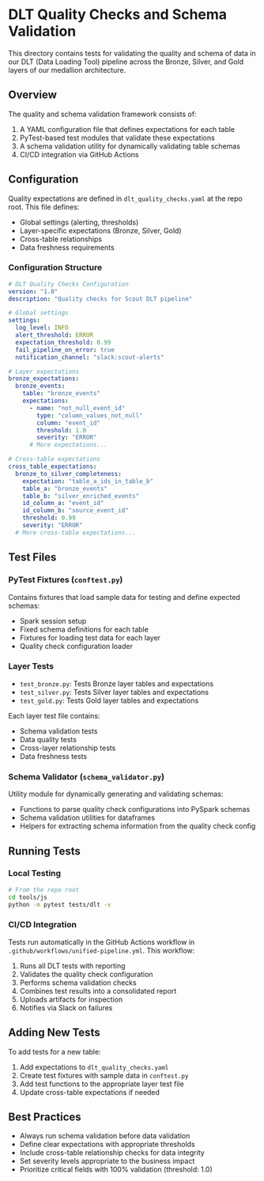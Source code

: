 # DLT Quality Checks and Schema Validation

This directory contains tests for validating the quality and schema of data in our DLT (Data Loading Tool) pipeline across the Bronze, Silver, and Gold layers of our medallion architecture.

## Overview

The quality and schema validation framework consists of:

1. A YAML configuration file that defines expectations for each table
2. PyTest-based test modules that validate these expectations
3. A schema validation utility for dynamically validating table schemas
4. CI/CD integration via GitHub Actions

## Configuration

Quality expectations are defined in `dlt_quality_checks.yaml` at the repo root. This file defines:

- Global settings (alerting, thresholds)
- Layer-specific expectations (Bronze, Silver, Gold)
- Cross-table relationships
- Data freshness requirements

### Configuration Structure

```yaml
# DLT Quality Checks Configuration
version: "1.0"
description: "Quality checks for Scout DLT pipeline"

# Global settings
settings:
  log_level: INFO
  alert_threshold: ERROR
  expectation_threshold: 0.99
  fail_pipeline_on_error: true
  notification_channel: "slack:scout-alerts"

# Layer expectations
bronze_expectations:
  bronze_events:
    table: "bronze_events"
    expectations:
      - name: "not_null_event_id"
        type: "column_values_not_null"
        column: "event_id"
        threshold: 1.0
        severity: "ERROR"
      # More expectations...

# Cross-table expectations
cross_table_expectations:
  bronze_to_silver_completeness:
    expectation: "table_a_ids_in_table_b"
    table_a: "bronze_events"
    table_b: "silver_enriched_events"
    id_column_a: "event_id"
    id_column_b: "source_event_id"
    threshold: 0.99
    severity: "ERROR"
  # More cross-table expectations...
```

## Test Files

### PyTest Fixtures (`conftest.py`)

Contains fixtures that load sample data for testing and define expected schemas:

- Spark session setup
- Fixed schema definitions for each table
- Fixtures for loading test data for each layer
- Quality check configuration loader

### Layer Tests

- `test_bronze.py`: Tests Bronze layer tables and expectations
- `test_silver.py`: Tests Silver layer tables and expectations
- `test_gold.py`: Tests Gold layer tables and expectations

Each layer test file contains:
- Schema validation tests
- Data quality tests
- Cross-layer relationship tests
- Data freshness tests

### Schema Validator (`schema_validator.py`)

Utility module for dynamically generating and validating schemas:

- Functions to parse quality check configurations into PySpark schemas
- Schema validation utilities for dataframes
- Helpers for extracting schema information from the quality check config

## Running Tests

### Local Testing

```bash
# From the repo root
cd tools/js
python -m pytest tests/dlt -v
```

### CI/CD Integration

Tests run automatically in the GitHub Actions workflow in `.github/workflows/unified-pipeline.yml`. This workflow:

1. Runs all DLT tests with reporting
2. Validates the quality check configuration
3. Performs schema validation checks
4. Combines test results into a consolidated report
5. Uploads artifacts for inspection
6. Notifies via Slack on failures

## Adding New Tests

To add tests for a new table:

1. Add expectations to `dlt_quality_checks.yaml`
2. Create test fixtures with sample data in `conftest.py`
3. Add test functions to the appropriate layer test file
4. Update cross-table expectations if needed

## Best Practices

- Always run schema validation before data validation
- Define clear expectations with appropriate thresholds
- Include cross-table relationship checks for data integrity
- Set severity levels appropriate to the business impact
- Prioritize critical fields with 100% validation (threshold: 1.0)